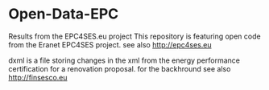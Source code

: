 # Open-Data-EPC
Results from the EPC4SES.eu project
This repository is featuring open code from the Eranet EPC4SES project.
see also http://epc4ses.eu

dxml is a file storing changes in the xml from the energy performance certification for a renovation proposal. for the backhround see also http://finsesco.eu
